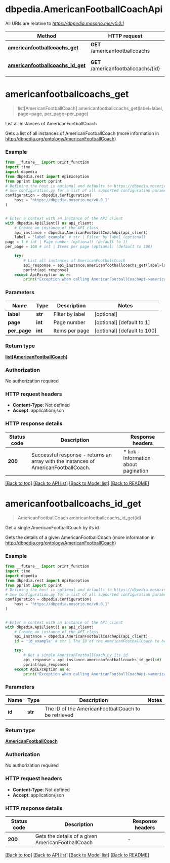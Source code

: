 # dbpedia.AmericanFootballCoachApi

All URIs are relative to *https://dbpedia.mosorio.me/v0.0.1*

Method | HTTP request | Description
------------- | ------------- | -------------
[**americanfootballcoachs_get**](AmericanFootballCoachApi.md#americanfootballcoachs_get) | **GET** /americanfootballcoachs | List all instances of AmericanFootballCoach
[**americanfootballcoachs_id_get**](AmericanFootballCoachApi.md#americanfootballcoachs_id_get) | **GET** /americanfootballcoachs/{id} | Get a single AmericanFootballCoach by its id


# **americanfootballcoachs_get**
> list[AmericanFootballCoach] americanfootballcoachs_get(label=label, page=page, per_page=per_page)

List all instances of AmericanFootballCoach

Gets a list of all instances of AmericanFootballCoach (more information in http://dbpedia.org/ontology/AmericanFootballCoach)

### Example

```python
from __future__ import print_function
import time
import dbpedia
from dbpedia.rest import ApiException
from pprint import pprint
# Defining the host is optional and defaults to https://dbpedia.mosorio.me/v0.0.1
# See configuration.py for a list of all supported configuration parameters.
configuration = dbpedia.Configuration(
    host = "https://dbpedia.mosorio.me/v0.0.1"
)


# Enter a context with an instance of the API client
with dbpedia.ApiClient() as api_client:
    # Create an instance of the API class
    api_instance = dbpedia.AmericanFootballCoachApi(api_client)
    label = 'label_example' # str | Filter by label (optional)
page = 1 # int | Page number (optional) (default to 1)
per_page = 100 # int | Items per page (optional) (default to 100)

    try:
        # List all instances of AmericanFootballCoach
        api_response = api_instance.americanfootballcoachs_get(label=label, page=page, per_page=per_page)
        pprint(api_response)
    except ApiException as e:
        print("Exception when calling AmericanFootballCoachApi->americanfootballcoachs_get: %s\n" % e)
```

### Parameters

Name | Type | Description  | Notes
------------- | ------------- | ------------- | -------------
 **label** | **str**| Filter by label | [optional] 
 **page** | **int**| Page number | [optional] [default to 1]
 **per_page** | **int**| Items per page | [optional] [default to 100]

### Return type

[**list[AmericanFootballCoach]**](AmericanFootballCoach.md)

### Authorization

No authorization required

### HTTP request headers

 - **Content-Type**: Not defined
 - **Accept**: application/json

### HTTP response details
| Status code | Description | Response headers |
|-------------|-------------|------------------|
**200** | Successful response - returns an array with the instances of AmericanFootballCoach. |  * link - Information about pagination <br>  |

[[Back to top]](#) [[Back to API list]](../README.md#documentation-for-api-endpoints) [[Back to Model list]](../README.md#documentation-for-models) [[Back to README]](../README.md)

# **americanfootballcoachs_id_get**
> AmericanFootballCoach americanfootballcoachs_id_get(id)

Get a single AmericanFootballCoach by its id

Gets the details of a given AmericanFootballCoach (more information in http://dbpedia.org/ontology/AmericanFootballCoach)

### Example

```python
from __future__ import print_function
import time
import dbpedia
from dbpedia.rest import ApiException
from pprint import pprint
# Defining the host is optional and defaults to https://dbpedia.mosorio.me/v0.0.1
# See configuration.py for a list of all supported configuration parameters.
configuration = dbpedia.Configuration(
    host = "https://dbpedia.mosorio.me/v0.0.1"
)


# Enter a context with an instance of the API client
with dbpedia.ApiClient() as api_client:
    # Create an instance of the API class
    api_instance = dbpedia.AmericanFootballCoachApi(api_client)
    id = 'id_example' # str | The ID of the AmericanFootballCoach to be retrieved

    try:
        # Get a single AmericanFootballCoach by its id
        api_response = api_instance.americanfootballcoachs_id_get(id)
        pprint(api_response)
    except ApiException as e:
        print("Exception when calling AmericanFootballCoachApi->americanfootballcoachs_id_get: %s\n" % e)
```

### Parameters

Name | Type | Description  | Notes
------------- | ------------- | ------------- | -------------
 **id** | **str**| The ID of the AmericanFootballCoach to be retrieved | 

### Return type

[**AmericanFootballCoach**](AmericanFootballCoach.md)

### Authorization

No authorization required

### HTTP request headers

 - **Content-Type**: Not defined
 - **Accept**: application/json

### HTTP response details
| Status code | Description | Response headers |
|-------------|-------------|------------------|
**200** | Gets the details of a given AmericanFootballCoach |  -  |

[[Back to top]](#) [[Back to API list]](../README.md#documentation-for-api-endpoints) [[Back to Model list]](../README.md#documentation-for-models) [[Back to README]](../README.md)


